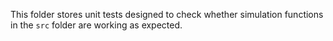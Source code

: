 This folder stores unit tests designed to check whether simulation functions in the `src` folder are working as expected.